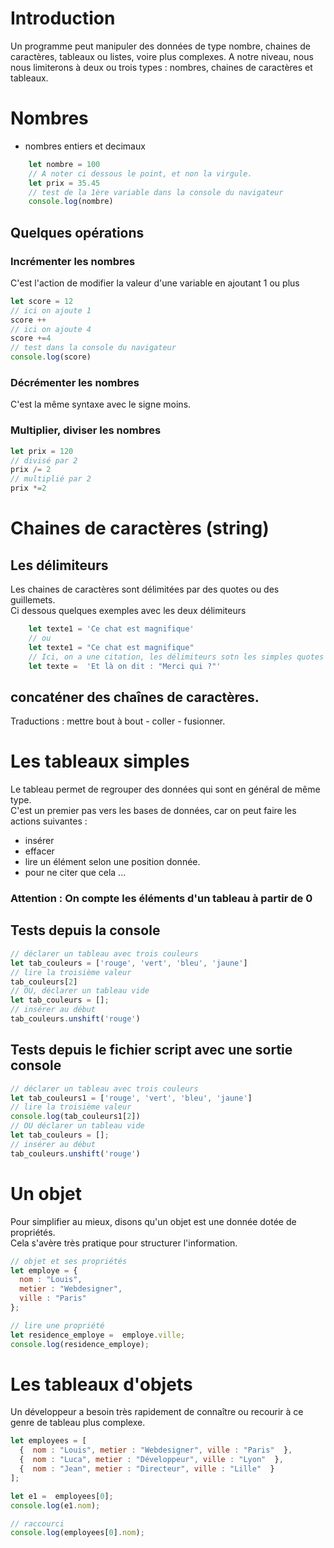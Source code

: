 # Introduction
Un programme peut manipuler des données de type nombre, chaines de caractères, tableaux ou listes, voire plus complexes. 
A notre niveau, nous nous limiterons à deux ou trois types :  nombres, chaines de caractères et tableaux.
# Nombres
- nombres entiers et decimaux
```js
    let nombre = 100
    // A noter ci dessous le point, et non la virgule.
    let prix = 35.45
    // test de la 1ère variable dans la console du navigateur
    console.log(nombre)

```
## Quelques opérations 
###  Incrémenter les nombres
C'est l'action de modifier la valeur d'une variable en ajoutant 1 ou plus
```js
let score = 12
// ici on ajoute 1
score ++ 
// ici on ajoute 4
score +=4
// test dans la console du navigateur
console.log(score)
```
### Décrémenter les nombres
C'est la même syntaxe avec le signe moins.

### Multiplier, diviser les nombres
```js
let prix = 120
// divisé par 2
prix /= 2
// multiplié par 2
prix *=2
```
# Chaines de caractères (string)
## Les délimiteurs 
Les chaines de caractères sont délimitées par des quotes ou des guillemets.  
Ci dessous quelques exemples avec les deux délimiteurs
```js
    let texte1 = 'Ce chat est magnifique'
    // ou
    let texte1 = "Ce chat est magnifique"
    // Ici, on a une citation, les délimiteurs sotn les simples quotes
    let texte =  'Et là on dit : "Merci qui ?"'
```
## concaténer des chaînes de caractères.
Traductions : mettre bout à bout  - coller - fusionner.

# Les tableaux simples 
Le tableau permet de regrouper des données qui sont en général de même type.   
C'est un premier pas vers les bases de données, car on peut faire les actions suivantes : 
- insérer 
- effacer
- lire un élément selon une position donnée.
- pour ne citer que cela ... 
###  Attention : On compte les éléments d'un tableau  à partir de 0

## Tests depuis la console
```js
// déclarer un tableau avec trois couleurs
let tab_couleurs = ['rouge', 'vert', 'bleu', 'jaune']
// lire la troisième valeur
tab_couleurs[2]  
// OU, déclarer un tableau vide
let tab_couleurs = [];
// insérer au début
tab_couleurs.unshift('rouge')

```
## Tests depuis le fichier script avec une sortie console
```js
// déclarer un tableau avec trois couleurs
let tab_couleurs1 = ['rouge', 'vert', 'bleu', 'jaune']
// lire la troisième valeur
console.log(tab_couleurs1[2])
// OU déclarer un tableau vide
let tab_couleurs = [];
// insérer au début
tab_couleurs.unshift('rouge')

```

# Un objet
Pour simplifier au mieux, disons qu'un objet est une donnée dotée de propriétés.  
Cela s'avère très pratique pour structurer l'information.
```javascript
// objet et ses propriétés
let employe = {  
  nom : "Louis", 
  metier : "Webdesigner", 
  ville : "Paris"  
};

// lire une propriété
let residence_employe =  employe.ville;
console.log(residence_employe);
```

# Les tableaux d'objets
Un développeur a besoin très rapidement de connaître ou recourir à ce genre de tableau plus complexe. 

```javascript
let employees = [
  {  nom : "Louis", metier : "Webdesigner", ville : "Paris"  },
  {  nom : "Luca", metier : "Développeur", ville : "Lyon"  },
  {  nom : "Jean", metier : "Directeur", ville : "Lille"  }
];

let e1 =  employees[0];
console.log(e1.nom);

// raccourci
console.log(employees[0].nom);
```




